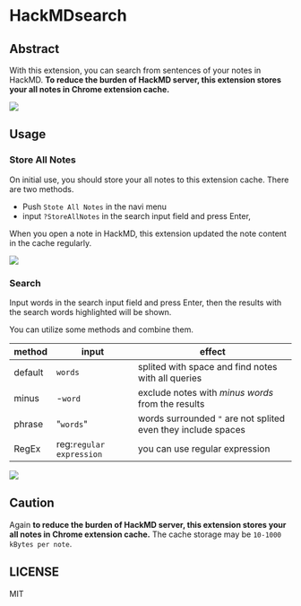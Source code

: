 # HackMDsearch

## Abstract

With this extension, you can search from sentences of your notes in HackMD.
**To reduce the burden of HackMD server, this extension stores your all notes in Chrome extension cache.**

![](HackMDSearch_sss1.png)

## Usage

### Store All Notes
On initial use, you should store your all notes to this extension cache. There are two methods.
- Push `Stote All Notes` in the navi menu
- input `?StoreAllNotes` in the search input field and press Enter,

When you open a note in HackMD, this extension updated the note content in the cache regularly.

![](HackMDsearch_ss5.png)

### Search
Input words in the search input field and press Enter, then the results with the search words highlighted will be shown.

You can utilize some methods and combine them.

|method|input|effect|
|-|-|-|
|default|`words`|splited with space and find notes with all queries|
|minus|-`word`|exclude notes with _minus words_ from the results|
|phrase|"`words`"|words surrounded `"` are not splited even they include spaces|
|RegEx|reg:`regular expression`|you can use regular expression|

![](HackMDsearch_ss4.png)

## Caution
Again **to reduce the burden of HackMD server, this extension stores your all notes in Chrome extension cache.**
The cache storage may be `10-1000 kBytes per note`.

## LICENSE

MIT
